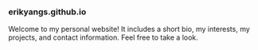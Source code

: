 ### erikyangs.github.io
Welcome to my personal website!
It includes a short bio, my interests, my projects, and contact information. Feel free to take a look.
